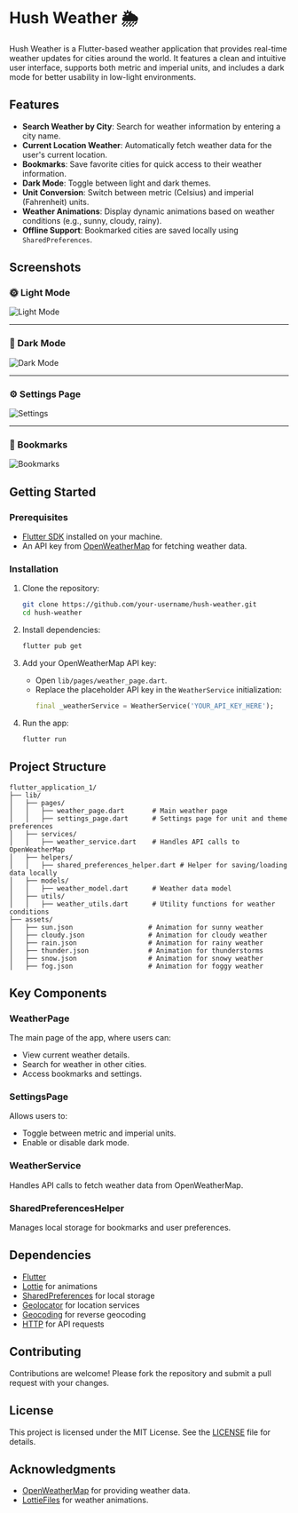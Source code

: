 # Hush Weather 🌦️

Hush Weather is a Flutter-based weather application that provides real-time weather updates for cities around the world. It features a clean and intuitive user interface, supports both metric and imperial units, and includes a dark mode for better usability in low-light environments.

## Features

- **Search Weather by City**: Search for weather information by entering a city name.
- **Current Location Weather**: Automatically fetch weather data for the user's current location.
- **Bookmarks**: Save favorite cities for quick access to their weather information.
- **Dark Mode**: Toggle between light and dark themes.
- **Unit Conversion**: Switch between metric (Celsius) and imperial (Fahrenheit) units.
- **Weather Animations**: Display dynamic animations based on weather conditions (e.g., sunny, cloudy, rainy).
- **Offline Support**: Bookmarked cities are saved locally using `SharedPreferences`.

## Screenshots

### 🌞 Light Mode
![Light Mode](./screenshots/lightmodeMain.png)

---

### 🌙 Dark Mode
![Dark Mode](./screenshots/darkmodeMain.png)

---

### ⚙️ Settings Page
![Settings](./screenshots/settingsPage.png)

---

### 🔖 Bookmarks
![Bookmarks](./screenshots/bookmarks.png)


## Getting Started

### Prerequisites

- [Flutter SDK](https://flutter.dev/docs/get-started/install) installed on your machine.
- An API key from [OpenWeatherMap](https://openweathermap.org/api) for fetching weather data.

### Installation

1. Clone the repository:
   ```bash
   git clone https://github.com/your-username/hush-weather.git
   cd hush-weather
   ```

2. Install dependencies:
   ```bash
   flutter pub get
   ```

3. Add your OpenWeatherMap API key:
   - Open `lib/pages/weather_page.dart`.
   - Replace the placeholder API key in the `WeatherService` initialization:
     ```dart
     final _weatherService = WeatherService('YOUR_API_KEY_HERE');
     ```

4. Run the app:
   ```bash
   flutter run
   ```

## Project Structure

```
flutter_application_1/
├── lib/
│   ├── pages/
│   │   ├── weather_page.dart       # Main weather page
│   │   ├── settings_page.dart      # Settings page for unit and theme preferences
│   ├── services/
│   │   ├── weather_service.dart    # Handles API calls to OpenWeatherMap
│   ├── helpers/
│   │   ├── shared_preferences_helper.dart # Helper for saving/loading data locally
│   ├── models/
│   │   ├── weather_model.dart      # Weather data model
│   ├── utils/
│   │   ├── weather_utils.dart      # Utility functions for weather conditions
├── assets/
│   ├── sun.json                   # Animation for sunny weather
│   ├── cloudy.json                # Animation for cloudy weather
│   ├── rain.json                  # Animation for rainy weather
│   ├── thunder.json               # Animation for thunderstorms
│   ├── snow.json                  # Animation for snowy weather
│   ├── fog.json                   # Animation for foggy weather
```

## Key Components

### WeatherPage
The main page of the app, where users can:
- View current weather details.
- Search for weather in other cities.
- Access bookmarks and settings.

### SettingsPage
Allows users to:
- Toggle between metric and imperial units.
- Enable or disable dark mode.

### WeatherService
Handles API calls to fetch weather data from OpenWeatherMap.

### SharedPreferencesHelper
Manages local storage for bookmarks and user preferences.

## Dependencies

- [Flutter](https://flutter.dev/)
- [Lottie](https://pub.dev/packages/lottie) for animations
- [SharedPreferences](https://pub.dev/packages/shared_preferences) for local storage
- [Geolocator](https://pub.dev/packages/geolocator) for location services
- [Geocoding](https://pub.dev/packages/geocoding) for reverse geocoding
- [HTTP](https://pub.dev/packages/http) for API requests

## Contributing

Contributions are welcome! Please fork the repository and submit a pull request with your changes.

## License

This project is licensed under the MIT License. See the [LICENSE](LICENSE) file for details.

## Acknowledgments

- [OpenWeatherMap](https://openweathermap.org/) for providing weather data.
- [LottieFiles](https://lottiefiles.com/) for weather animations.
